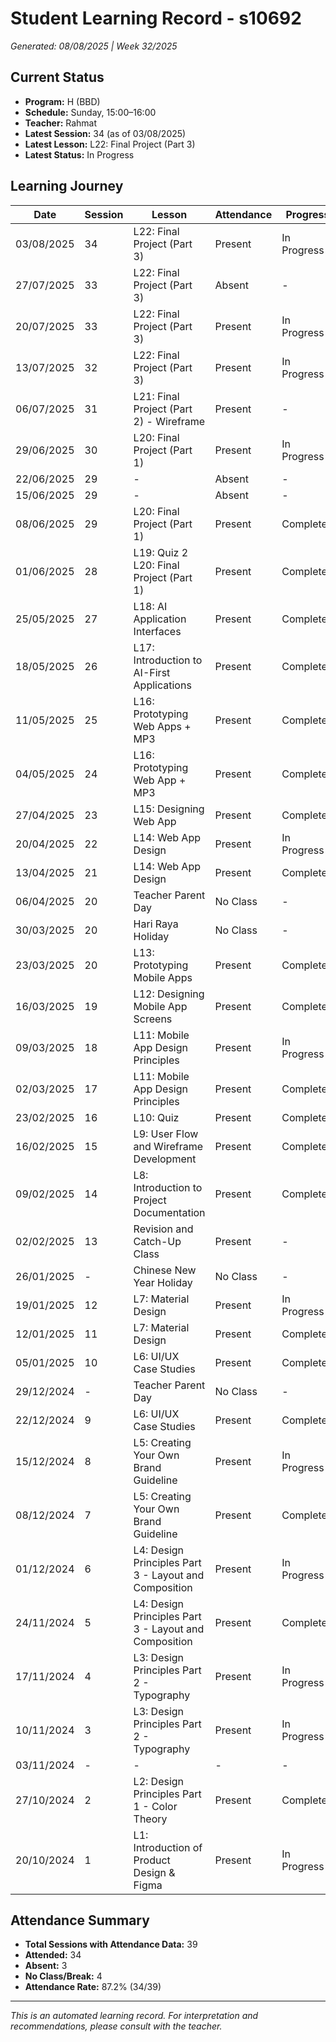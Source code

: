 # Student Learning Record - s10692
*Generated: 08/08/2025 | Week 32/2025*

## Current Status
- **Program:** H (BBD)
- **Schedule:** Sunday, 15:00–16:00  
- **Teacher:** Rahmat
- **Latest Session:** 34 (as of 03/08/2025)
- **Latest Lesson:** L22: Final Project (Part 3)
- **Latest Status:** In Progress

## Learning Journey
| Date       | Session | Lesson                                                             | Attendance | Progress     |
|------------|---------|--------------------------------------------------------------------|------------|--------------|
| 03/08/2025 | 34      | L22: Final Project (Part 3)                                        | Present    | In Progress  |
| 27/07/2025 | 33      | L22: Final Project (Part 3)                                        | Absent     | -            |
| 20/07/2025 | 33      | L22: Final Project (Part 3)                                        | Present    | In Progress  |
| 13/07/2025 | 32      | L22: Final Project (Part 3)                                        | Present    | In Progress  |
| 06/07/2025 | 31      | L21: Final Project (Part 2) - Wireframe                            | Present    | -            |
| 29/06/2025 | 30      | L20: Final Project (Part 1)                                        | Present    | In Progress  |
| 22/06/2025 | 29      | -                                                                  | Absent     | -            |
| 15/06/2025 | 29      | -                                                                  | Absent     | -            |
| 08/06/2025 | 29      | L20: Final Project (Part 1)                                        | Present    | Completed    |
| 01/06/2025 | 28      | L19: Quiz 2 <br> L20: Final Project (Part 1)                       | Present    | Completed    |
| 25/05/2025 | 27      | L18: AI Application Interfaces                                     | Present    | Completed    |
| 18/05/2025 | 26      | L17: Introduction to AI-First Applications                         | Present    | Completed    |
| 11/05/2025 | 25      | L16: Prototyping Web Apps + MP3                                    | Present    | Completed    |
| 04/05/2025 | 24      | L16: Prototyping Web App + MP3                                     | Present    | Completed    |
| 27/04/2025 | 23      | L15: Designing Web App                                             | Present    | Completed    |
| 20/04/2025 | 22      | L14: Web App Design                                                | Present    | In Progress  |
| 13/04/2025 | 21      | L14: Web App Design                                                | Present    | Completed    |
| 06/04/2025 | 20      | Teacher Parent Day                                                 | No Class   | -            |
| 30/03/2025 | 20      | Hari Raya Holiday                                                  | No Class   | -            |
| 23/03/2025 | 20      | L13: Prototyping Mobile Apps                                       | Present    | Completed    |
| 16/03/2025 | 19      | L12: Designing Mobile App Screens                                  | Present    | Completed    |
| 09/03/2025 | 18      | L11: Mobile App Design Principles                                  | Present    | In Progress  |
| 02/03/2025 | 17      | L11: Mobile App Design Principles                                  | Present    | Completed    |
| 23/02/2025 | 16      | L10: Quiz                                                          | Present    | Completed    |
| 16/02/2025 | 15      | L9: User Flow and Wireframe Development                            | Present    | Completed    |
| 09/02/2025 | 14      | L8: Introduction to Project Documentation                          | Present    | Completed    |
| 02/02/2025 | 13      | Revision and Catch-Up Class                                        | Present    | -            |
| 26/01/2025 | -       | Chinese New Year Holiday                                           | No Class   | -            |
| 19/01/2025 | 12      | L7: Material Design                                                | Present    | In Progress  |
| 12/01/2025 | 11      | L7: Material Design                                                | Present    | Completed    |
| 05/01/2025 | 10      | L6: UI/UX Case Studies                                             | Present    | Completed    |
| 29/12/2024 | -       | Teacher Parent Day                                                 | No Class   | -            |
| 22/12/2024 | 9       | L6: UI/UX Case Studies                                             | Present    | Completed    |
| 15/12/2024 | 8       | L5: Creating Your Own Brand Guideline                              | Present    | In Progress  |
| 08/12/2024 | 7       | L5: Creating Your Own Brand Guideline                              | Present    | Completed    |
| 01/12/2024 | 6       | L4: Design Principles Part 3 - Layout and Composition              | Present    | In Progress  |
| 24/11/2024 | 5       | L4: Design Principles Part 3 - Layout and Composition              | Present    | Completed    |
| 17/11/2024 | 4       | L3: Design Principles Part 2 - Typography                          | Present    | In Progress  |
| 10/11/2024 | 3       | L3: Design Principles Part 2 - Typography                          | Present    | In Progress  |
| 03/11/2024 | -       | -                                                                  | -          | -            |
| 27/10/2024 | 2       | L2: Design Principles Part 1 - Color Theory                        | Present    | Completed    |
| 20/10/2024 | 1       | L1: Introduction of Product Design & Figma                         | Present    | In Progress  |

## Attendance Summary
- **Total Sessions with Attendance Data:** 39  
- **Attended:** 34  
- **Absent:** 3  
- **No Class/Break:** 4  
- **Attendance Rate:** 87.2% (34/39)

---
*This is an automated learning record. For interpretation and recommendations, please consult with the teacher.*
